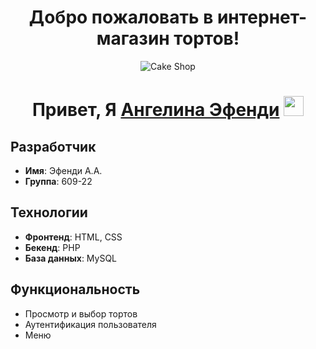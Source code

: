 ###  <h1 align="center"> Добро пожаловать в интернет-магазин тортов! </h1>

<p align="center">
    <img src=https://i.siteapi.org/dYUiwIcRYiZhArc0Nz6LUU3hVFE=/0x75:780x699/fit-in/312x240/filters:fill(transparent):format(png)/s2.siteapi.org/f065383ecb7e486/img/5jjuw94zmr48c000kgs4ko0808swkk alt="Cake Shop">
  <h1 align="center">Привет, Я <a href="https://moodle.surgu.ru/user/profile.php?id=47539" target="_blank">Ангелина Эфенди</a> 
    <img src="https://github.com/blackcater/blackcater/raw/main/images/Hi.gif" height="32"/></h1>
</p>

## Разработчик
- **Имя**: Эфенди А.А.
- **Группа**: 609-22


## Технологии
- **Фронтенд**: HTML, CSS
- **Бекенд**: PHP
- **База данных**: MySQL

## Функциональность
- Просмотр и выбор тортов 
- Аутентификация пользователя
- Меню


